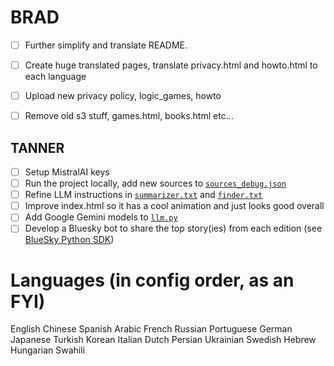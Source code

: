 # BRAD
- [ ] Further simplify and translate README.
- [ ] Create huge translated pages, translate privacy.html and howto.html to each language
- [ ] Upload new privacy policy, logic_games, howto
- [ ] Remove old s3 stuff, games.html, books.html etc...


## TANNER
- [ ] Setup MistralAI keys
- [ ] Run the project locally, add new sources to [```sources_debug.json```](./config/sources_debug.json)
- [ ] Refine LLM instructions in [```summarizer.txt```](./config/summarizer.txt) and [```finder.txt```](./config/finder.txt)
- [ ] Improve index.html so it has a cool animation and just looks good overall
- [ ] Add Google Gemini models to [```llm.py```](./utils/llm.py)
- [ ] Develop a Bluesky bot to share the top story(ies) from each edition (see [BlueSky Python SDK](https://atproto.blue/en/latest/))

# Languages (in config order, as an FYI) 

English
Chinese
Spanish
Arabic
French
Russian
Portuguese
German
Japanese
Turkish
Korean
Italian
Dutch
Persian
Ukrainian
Swedish
Hebrew
Hungarian
Swahili

